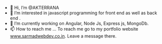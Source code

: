 - 👋 Hi, I’m @AKTERRANA
- 👀 I’m interested in javascript programming for front end as well as back end .
- 🌱 I’m currently working on Angular, Node Js, Express js, MongoDb.
- 📫 How to reach me ... To reach me go to my portfolio website www.sarmadwebdev.co.in. Leave a message there.

